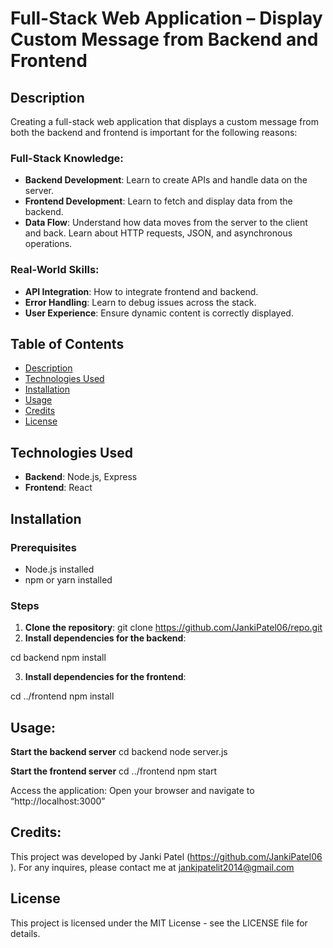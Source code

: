 # Full-Stack Web Application – Display Custom Message from Backend and Frontend

## Description
Creating a full-stack web application that displays a custom message from both the backend and frontend is important for the following reasons:

### Full-Stack Knowledge:
- **Backend Development**: Learn to create APIs and handle data on the server.
- **Frontend Development**: Learn to fetch and display data from the backend.
- **Data Flow**: Understand how data moves from the server to the client and back. Learn about HTTP requests, JSON, and asynchronous operations.

### Real-World Skills:
- **API Integration**: How to integrate frontend and backend.
- **Error Handling**: Learn to debug issues across the stack.
- **User Experience**: Ensure dynamic content is correctly displayed.

## Table of Contents
- [Description](#description)
- [Technologies Used](#technologies-used)
- [Installation](#installation)
- [Usage](#usage)
- [Credits](#credits)
- [License](#license)

## Technologies Used
- **Backend**: Node.js, Express
- **Frontend**: React

## Installation

### Prerequisites
- Node.js installed
- npm or yarn installed

### Steps

1. **Clone the repository**:
   git clone https://github.com/JankiPatel06/repo.git
2. **Install dependencies for the backend**:

cd backend
npm install

3. **Install dependencies for the frontend**:

cd ../frontend
npm install

## Usage:
**Start the backend server**
cd backend
node server.js

**Start the frontend server**
cd ../frontend
npm start
 
Access the application: Open your browser and navigate to “http://localhost:3000”
## **Credits**: 
This project was developed by Janki Patel (https://github.com/JankiPatel06 ). For any inquires, please contact me at jankipatelit2014@gmail.com

## License
This project is licensed under the MIT License - see the LICENSE file for details.


